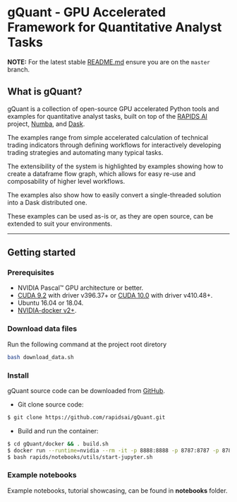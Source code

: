 # gQuant - GPU Accelerated Framework for Quantitative Analyst Tasks

**NOTE:** For the latest stable [README.md](https://github.com/rapidsai/gquant/blob/master/README.md) ensure you are on the `master` branch.

## What is gQuant?
gQuant is a collection of open-source GPU accelerated Python tools and examples  for quantitative analyst tasks,  built on top of the [RAPIDS AI](https://rapids.ai/) project, [Numba](https://numba.pydata.org/), and [Dask](https://dask.org/).

The examples range from simple accelerated calculation of technical trading indicators through defining workflows for interactively developing trading strategies and automating many typical tasks.

The extensibility of the system is highlighted by examples showing how to create a dataframe flow graph, which allows for easy re-use and composability of higher level workflows.

The examples also show how to easily convert a single-threaded solution into a Dask distributed one. 

These examples can be used as-is or, as they are open source, can be extended to suit your environments.

---
## Getting started

### Prerequisites
- NVIDIA Pascal™ GPU architecture or better.
- [CUDA 9.2](https://developer.nvidia.com/cuda-92-download-archive) with driver v396.37+ or [CUDA 10.0](https://developer.nvidia.com/cuda-10.0-download-archive) with driver v410.48+.
- Ubuntu 16.04 or 18.04.
- [NVIDIA-docker v2+](https://github.com/nvidia/nvidia-docker/wiki/Frequently-Asked-Questions#how-do-i-install-20-if-im-not-using-the-latest-docker-version).


### Download data files

Run the following command at the project root diretory 
```bash
bash download_data.sh

```

### Install

gQuant source code can be downloaded from [GitHub](https://github.com/rapidsai/gquant).

- Git clone source code:

```bash
$ git clone https://github.com/rapidsai/gQuant.git
```


- Build and run the container:
```bash
$ cd gQuant/docker && . build.sh
$ docker run --runtime=nvidia --rm -it -p 8888:8888 -p 8787:8787 -p 8786:8786 gquant/gquant:latest
$ bash rapids/notebooks/utils/start-jupyter.sh 
```

### Example notebooks

Example notebooks, tutorial showcasing, can be found in __notebooks__ folder.

